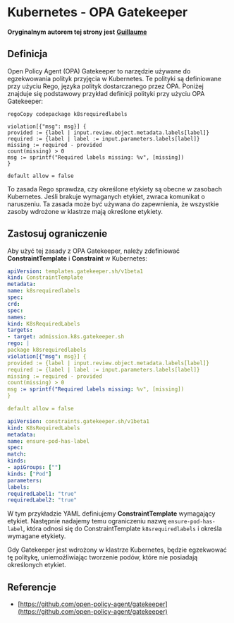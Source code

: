 # Kubernetes - OPA Gatekeeper

**Oryginalnym autorem tej strony jest** [**Guillaume**](https://www.linkedin.com/in/guillaume-c-ab4b9a196/en)

## Definicja

Open Policy Agent (OPA) Gatekeeper to narzędzie używane do egzekwowania polityk przyjęcia w Kubernetes. Te polityki są definiowane przy użyciu Rego, języka polityk dostarczanego przez OPA. Poniżej znajduje się podstawowy przykład definicji polityki przy użyciu OPA Gatekeeper:
```rego
regoCopy codepackage k8srequiredlabels

violation[{"msg": msg}] {
provided := {label | input.review.object.metadata.labels[label]}
required := {label | label := input.parameters.labels[label]}
missing := required - provided
count(missing) > 0
msg := sprintf("Required labels missing: %v", [missing])
}

default allow = false
```
To zasada Rego sprawdza, czy określone etykiety są obecne w zasobach Kubernetes. Jeśli brakuje wymaganych etykiet, zwraca komunikat o naruszeniu. Ta zasada może być używana do zapewnienia, że wszystkie zasoby wdrożone w klastrze mają określone etykiety.

## Zastosuj ograniczenie

Aby użyć tej zasady z OPA Gatekeeper, należy zdefiniować **ConstraintTemplate** i **Constraint** w Kubernetes:
```yaml
apiVersion: templates.gatekeeper.sh/v1beta1
kind: ConstraintTemplate
metadata:
name: k8srequiredlabels
spec:
crd:
spec:
names:
kind: K8sRequiredLabels
targets:
- target: admission.k8s.gatekeeper.sh
rego: |
package k8srequiredlabels
violation[{"msg": msg}] {
provided := {label | input.review.object.metadata.labels[label]}
required := {label | label := input.parameters.labels[label]}
missing := required - provided
count(missing) > 0
msg := sprintf("Required labels missing: %v", [missing])
}

default allow = false
```

```yaml
apiVersion: constraints.gatekeeper.sh/v1beta1
kind: K8sRequiredLabels
metadata:
name: ensure-pod-has-label
spec:
match:
kinds:
- apiGroups: [""]
kinds: ["Pod"]
parameters:
labels:
requiredLabel1: "true"
requiredLabel2: "true"
```
W tym przykładzie YAML definiujemy **ConstraintTemplate** wymagający etykiet. Następnie nadajemy temu ograniczeniu nazwę `ensure-pod-has-label`, która odnosi się do ConstraintTemplate `k8srequiredlabels` i określa wymagane etykiety.

Gdy Gatekeeper jest wdrożony w klastrze Kubernetes, będzie egzekwować tę politykę, uniemożliwiając tworzenie podów, które nie posiadają określonych etykiet.

## Referencje

* [https://github.com/open-policy-agent/gatekeeper](https://github.com/open-policy-agent/gatekeeper)
